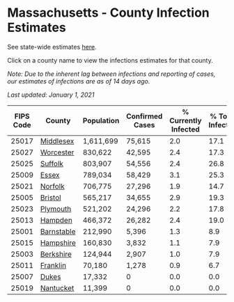 # Massachusetts - County Infection Estimates

See state-wide estimates [here](/infections/us-ma).

Click on a county name to view the infections estimates for that county.

*Note: Due to the inherent lag between infections and reporting of cases, our estimates of infections are as of 14 days ago.*

*Last updated: January 1, 2021*

|   FIPS Code |                   County |   Population |   Confirmed Cases |   % Currently Infected |   % Total Infected |
|-------------|--------------------------|--------------|-------------------|------------------------|--------------------|
|       25017 |   [Middlesex](middlesex) |    1,611,699 |            75,615 |                    2.0 |               17.1 |
|       25027 |   [Worcester](worcester) |      830,622 |            42,595 |                    2.4 |               17.3 |
|       25025 |       [Suffolk](suffolk) |      803,907 |            54,556 |                    2.4 |               26.8 |
|       25009 |           [Essex](essex) |      789,034 |            58,429 |                    3.1 |               25.3 |
|       25021 |       [Norfolk](norfolk) |      706,775 |            27,296 |                    1.9 |               14.7 |
|       25005 |       [Bristol](bristol) |      565,217 |            34,655 |                    2.9 |               19.3 |
|       25023 |     [Plymouth](plymouth) |      521,202 |            24,296 |                    2.2 |               17.8 |
|       25013 |       [Hampden](hampden) |      466,372 |            26,282 |                    2.4 |               19.0 |
|       25001 | [Barnstable](barnstable) |      212,990 |             5,396 |                    1.3 |                8.9 |
|       25015 |   [Hampshire](hampshire) |      160,830 |             3,832 |                    1.1 |                7.9 |
|       25003 |   [Berkshire](berkshire) |      124,944 |             2,907 |                    1.0 |                7.9 |
|       25011 |     [Franklin](franklin) |       70,180 |             1,278 |                    0.9 |                6.7 |
|       25007 |           [Dukes](dukes) |       17,332 |                 0 |                    0.0 |                0.0 |
|       25019 |   [Nantucket](nantucket) |       11,399 |                 0 |                    0.0 |                0.0 |